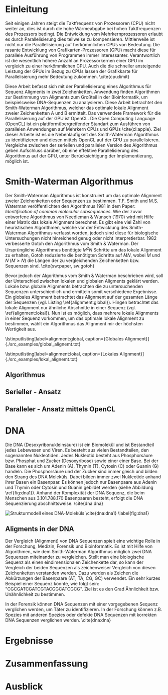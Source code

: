 # Einleitung
Seit einigen Jahren steigt die Taktfrequenz von Prozessoren (CPU) nicht weiter an, dies ist durch die hohe Wärmeabgabe bei hohen Taktfrequenzen des Prozessors bedingt. Die Entwicklung vom Mehrkernprozessoren erlaubt es durch Parallelisierung dies teilweise zu kompensieren. Mittlerweile ist nicht nur die Parallelisierung auf herkömmlichen CPUs von Bedeutung. Die rasante Entwicklung von Grafikarten-Prozessoren (GPU) macht diese für parallele Ausführung von Programmen immer interessanter. Verantwortlich ist die wesentlich höhere Anzahl an Prozessorkernen einer GPU im vergleich zu einer herkömmlichen CPU. Auch die die schneller ansteigende Leistung der GPUs im Bezug zu CPUs lassen der Grafikkarte für Parallelisierung mehr Bedeutung zukommen. \cite{cpu:limit}

Diese Arbeit befasst sich mit der Parallelisierung eines Algorithmus für Sequenz Aligments in zwei Zeichenketten. Anwendung finden Algorithmen zur Bestimmung von Aligments zum Großteil in der Bioinformatik, um beispielsweise DNA-Sequenzen zu analysieren. Diese Arbeit betrachtet den Smith-Waterman Algorithmus, welcher das optimale lokale Alignment zweier Zeichenketten A und B ermittelt. Das verwendete Framework für die Parallelisierung auf der GPU ist OpenCL. Die Open Computing Language (OpenCL) ist ein plattformübergreifender Standart zum Ausführen von parallelen Anwendungen auf Mehrkern CPUs und GPUs \cite{cl:apple}. Ziel dieser Arbeite ist es die Nebenläufigkeit des Smith-Waterman Algorithmus zu identifizieren und diesen mittels OpenCL auf der GPU zu parallelisieren. Vergleiche zwischen der seriellen und parallelen Version des Algorithmus geben Aufschluss darüber, ob eine effektive Parallelisierung des Algorithmus auf der GPU, unter Berücksichtigung der Implementierung, möglich ist.

# Smith-Waterman Algorithmus
Der Smith-Waterman Algorithmus ist konstruiert um das optimale Alignment zweier Zeichenketten oder Sequenzen zu bestimmen. T.F.  Smith und M.S. Waterman veröffentlichten den Algorithmus 1981 in dem Paper: *Identification of common molecular subsequences*. Wie der zuvor entworfene Algorithmus von Needleman & Wunsch (1970) wird mit Hilfe einer Matrix das lokale Alignment berechnet. Es gibt eine viel Zahl von heuristischen Algorithmen, welche vor der Entwicklung des Smith-Waterman Algorithmus verfasst worden, jedoch sind diese für biologische Untersuchungen nicht hinreichend genug oder nicht interpretierbar. 1982 verbesserte Gotoh den Algorithmus vom Smith & Waterman. Der Ursprüngliche Algorithmus benötigte $M^2N$ Schritte um das lokale Alignment zu erhalten, Gotoh reduzierte die benötigten Schritte auf $MN$, wobei $M$ und $N$ ($M\ge N$) die Längen der zu vergleichenden Zeichenketten bzw. Sequenzen sind. \cite{sw:paper, sw:gotoh}

Bevor jedoch der Algorithmus vom Smith & Waterman beschrieben wird, soll der Unterschied zwischen lokalen und globalen Aligments geklärt werden. Lokale bzw. globale Alignments betrachten die zu untersuchenden Sequenzen unterschiedlich und ermitteln somit verschiedene Ergebnisse. Ein globales Alignment betrachtet das Alignment auf der gesamten Länge der Sequenzen (vgl. Listing \ref{alignment:global}). Hingen betrachtet das lokale Alignment nur ähnliche Abschnitte in einer Sequenz (vgl. \ref{alignment:lokal}). Nun ist es möglich, dass mehrere lokale Alignments in einer Sequenz vorkommen, um das optimale lokale Alignment zu bestimmen, wählt ein Algorithmus das Alignment mir der höchsten Wertigkeit aus.

\lstinputlisting[label=alignment:global, caption={Globales Alignment}]{./src_examples/global_alignemt.txt}

\lstinputlisting[label=alignment:lokal, caption={Lokales Alignment}]{./src_examples/lokal_alignemt.txt}

## Algorithmus


## Serieller - Ansatz

## Paralleler - Ansatz mittels OpenCL

# DNA
Die DNA (Desoxyribonukleinsäure) ist ein Biomolekül und ist Bestandteil jedes Lebewesen und Viren. Es besteht aus vielen Bestandteilen, den sogenannten Nukleotiden. Jedes Nukleotid besteht aus Phosphorsäure bzw. Phosphat und Zucker (Desoxyribose) sowie einer einer Base. Bei der Base kann es sich um Adenin (A), Thymin (T), Cytosin (C) oder Guanin (G) handeln. Die Phosphorsäure und der Zucker sind immer gleich und bilden den Strang des DNA Moleküls. Dabei bilden immer zwei Nukleotide anhand ihrer Basen ein Basenpaar. Es können jedoch nur Basenpaare aus Adenin und Thymin oder Cytosin und Guanin gebildet werden (siehe Abbildung \ref{fig:dna1}). Anhand der Komplexität der DNA Sequenz, die beim Menschen aus 3.101.788.170 Basenpaaren besteht, erfolgt die DNA Sequenzierung abschnittsweise. \cite{dna:dna}

![Strukturmodell eines DNA-Moleküls \cite{dna:dna1} \label{fig:dna1}](./img/dna1)

## Aligments in der DNA
Der Vergleich (Alignment) von DNA Sequenzen spielt eine wichtige Rolle in der Forschung, Medizin, Forensik und Bioinformatik. Es ist mit Hilfe von Algorithmen, wie dem Smith-Waterman Algorithmus möglich zwei DNA Sequenzen miteinander zu vergleichen. Stellt man eine biologische Sequenz als einen eindimensionalen Zeichenkette dar, so kann der Vergleich der beiden Sequenzen als zeichenweiser Vergleich von diesen Zeichenketten verstanden werden. Dazu werden als Zeichen die Abkürzungen der Basenpaare (AT, TA, CG, GC) verwendet. Ein sehr kurzes Beispiel einer Sequenz könnte, wie folgt sein: "CGCGATCGATCGTACGGCATCGCG". Ziel ist es den Grad  Ähnlichkeit bzw. Unähnlichkeit zu bestimmen.

In der Forensik können DNA Sequenzen mit einer vorgegebenen Sequenz verglichen werden, um Täter zu identifizieren. In der Forschung können z.B. Spezies mit anderen Spezies oder defekte DNA Sequenzen mit korrekten DNA Sequenzen verglichen werden. \cite{dna:dna}

# Ergebnisse

# Zusammenfassung

# Ausblick